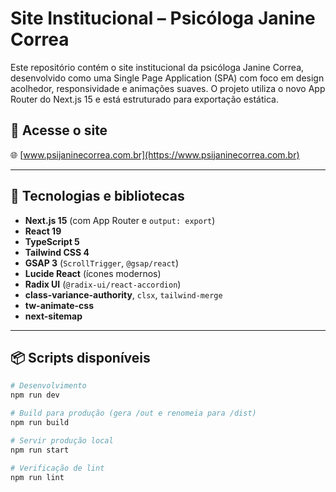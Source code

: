 # Site Institucional – Psicóloga Janine Correa

Este repositório contém o site institucional da psicóloga Janine Correa, desenvolvido como uma Single Page Application (SPA) com foco em design acolhedor, responsividade e animações suaves. O projeto utiliza o novo App Router do Next.js 15 e está estruturado para exportação estática.

## 🔗 Acesse o site

🌐 [www.psijaninecorrea.com.br](https://www.psijaninecorrea.com.br)

---

## 🧰 Tecnologias e bibliotecas

- **Next.js 15** (com App Router e `output: export`)
- **React 19**
- **TypeScript 5**
- **Tailwind CSS 4**
- **GSAP 3** (`ScrollTrigger`, `@gsap/react`)
- **Lucide React** (ícones modernos)
- **Radix UI** (`@radix-ui/react-accordion`)
- **class-variance-authority**, `clsx`, `tailwind-merge`
- **tw-animate-css**
- **next-sitemap**

---

## 📦 Scripts disponíveis

```bash
# Desenvolvimento
npm run dev

# Build para produção (gera /out e renomeia para /dist)
npm run build

# Servir produção local
npm run start

# Verificação de lint
npm run lint
